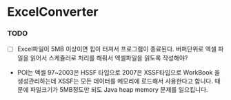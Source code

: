 # ExcelConverter



### TODO
 - [ ] Excel파일이 5MB 이상이면 힙이 터져서 프로그램이 종료된다. 버퍼단위로 엑셀 파일을 읽어서 스케쥴러로 처리를 해줘서 엑셀파일을 읽도록 작성해야?
 - POI는 엑셀 97~2003은 HSSF 타입으로 2007은 XSSF타입으로 WorkBook 을 생성관리하는데 XSSF는 모든 데이터를 메모리에 로드해서 사용한다고 합니다. 때문에 파일크기가 5MB정도만 되도 Java heap memory 문제를 일으킵니다.
